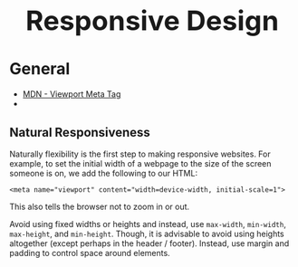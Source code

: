 <h1 style='text-align:center;font-size:3rem;'>Responsive Design</h1>

# General

* [MDN - Viewport Meta Tag](https://developer.mozilla.org/en-US/docs/Web/HTML/Viewport_meta_tag)
* 

## Natural Responsiveness
Naturally flexibility is the first step to making responsive websites. For example, to set the initial width of a webpage to the size of the screen someone is on, we add the following to our HTML:

    <meta name="viewport" content="width=device-width, initial-scale=1">

This also tells the browser not to zoom in or out.

Avoid using fixed widths or heights and instead, use ```max-width```, ```min-width```, ```max-height```, and ```min-height```. Though, it is advisable to avoid using heights altogether (except perhaps in the header / footer). Instead, use margin and padding to control space around elements. 